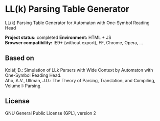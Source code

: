LL(k) Parsing Table Generator
========
LL(k) Parsing Table Generator for Automaton with One-Symbol Reading Head

**Project status:** completed 
**Environment:** HTML + JS  
**Browser compatibility:** IE9+ (without export), FF, Chrome, Opera, ...


## Based on
Kolář, D.: Simulation of LLk Parsers with Wide Context by Automaton with One-Symbol Reading Head.  
Aho, A.V., Ullman, J.D.: The Theory of Parsing, Translation, and Compiling, Volume I: Parsing.


## License
GNU General Public License (GPL), version 2